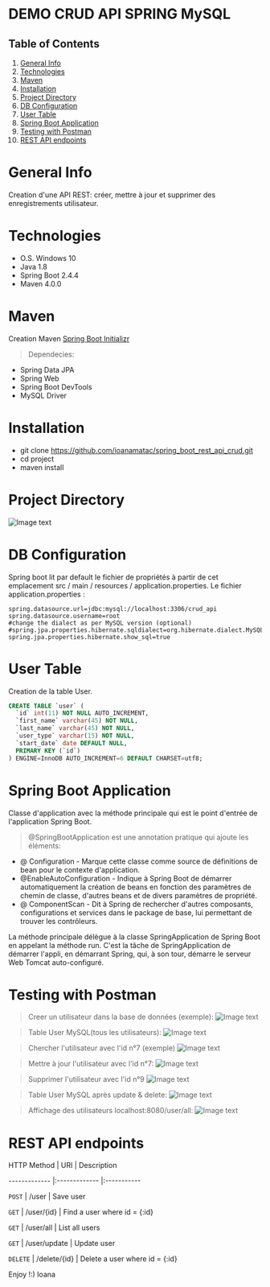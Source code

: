 # DEMO CRUD API SPRING MySQL

## Table of Contents
1. [General Info](#general-info)
2. [Technologies](#technologies)
3. [Maven](#maven)
4. [Installation](#installation)
5. [Project Directory](#project-directory)
6. [DB Configuration](#db-configuration)
7. [User Table](#user-table)
8. [Spring Boot Application](#spring-boot-application)
9. [Testing with Postman](#testing-with-postman)
10. [REST API endpoints](#rest-api-endpoints)

# General Info
Creation d'une API REST: créer, mettre à jour et supprimer des enregistrements utilisateur.

# Technologies
* O.S. Windows 10
* Java 1.8
* Spring Boot 2.4.4
* Maven 4.0.0

# Maven 
Creation Maven [Spring Boot Initializr](https://start.spring.io/)

>Dependecies:
* Spring Data JPA
* Spring Web
* Spring Boot DevTools
* MySQL Driver

# Installation
* git clone https://github.com/ioanamatac/spring_boot_rest_api_crud.git
* cd project
* maven install 

# Project Directory
![Image text](src/main/resources/images/2021-04-07_1551_project_directory.png)

# DB Configuration

Spring boot lit par default le fichier de propriétés à partir de cet emplacement src / main / resources / application.properties.
Le fichier application.properties :

```spring.datasource.driverClassName = com.mysql.jdbc.Driver
spring.datasource.url=jdbc:mysql://localhost:3306/crud_api
spring.datasource.username=root
#change the dialect as per MySQL version (optional)
#spring.jpa.properties.hibernate.sqldialect=org.hibernate.dialect.MySQL5InnoDBDialect
spring.jpa.properties.hibernate.show_sql=true

```
# User Table
Creation de la table User.

```sql
CREATE TABLE `user` (
  `id` int(11) NOT NULL AUTO_INCREMENT,
  `first_name` varchar(45) NOT NULL,
  `last_name` varchar(45) NOT NULL,
  `user_type` varchar(15) NOT NULL,
  `start_date` date DEFAULT NULL,
  PRIMARY KEY (`id`)
) ENGINE=InnoDB AUTO_INCREMENT=6 DEFAULT CHARSET=utf8;

```

# Spring Boot Application 

Classe d'application avec la méthode principale qui est le point d'entrée de l'application Spring Boot.
>@SpringBootApplication est une annotation pratique qui ajoute les éléments:
* @ Configuration - Marque cette classe comme source de définitions de bean pour le contexte d'application.
* @EnableAutoConfiguration - Indique à Spring Boot de démarrer automatiquement la création de beans en fonction des paramètres de chemin de classe, d'autres beans et de divers paramètres de propriété.
* @ ComponentScan - Dit à Spring de rechercher d'autres composants, configurations et services dans le package de base, lui permettant de trouver les contrôleurs.

La méthode principale délègue à la classe SpringApplication de Spring Boot en appelant la méthode run. C'est la tâche de SpringApplication de démarrer l'appli, en démarrant Spring, qui, à son tour, démarre le serveur Web Tomcat auto-configuré.

# Testing with Postman

>Creer un utilisateur dans la base de données (exemple):
![Image text](src/main/resources/images/2021-04-07_1029_addUser.png)

>Table User MySQL(tous les utilisateurs):
![Image text](src/main/resources/images/2021-04-07_1036_User_Table.png)

>Chercher l'utilisateur avec l'id n°7 (exemple) 
![Image text](src/main/resources/images/2021-04-07_1033_getUserById.png)

>Mettre à jour l'utilisateur avec l'id n°7:
![Image text](src/main/resources/images/2021-04-07_1036_updateUser.png)

>Supprimer l'utilisateur avec l'id n°9
![Image text](src/main/resources/images/2021-04-07_1039_deleteUser.png)

>Table User MySQL après update & delete:
![Image text](src/main/resources/images/2021-04-07_1138_Table_User.png)

>Affichage des utilisateurs localhost:8080/user/all:
![Image text](src/main/resources/images/2021-04-07_1042_allUsers.png)

  


# REST API endpoints

HTTP Method   | URI          | Description

------------- |:------------- |:-----------

`POST`       | /user        | Save user

`GET`        | /user/{id}    | Find a user where id = {:id}

`GET`        | /user/all     | List all users

`GET`        | /user/update  | Update user

`DELETE`    | /delete/{id}  | Delete a user where id = {:id}



Enjoy !:)
Ioana
